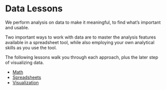 # Data Lessons
We perform analysis on data to make it meaningful, to find what’s important and usable.

Two important ways to work with data are to master the analysis features available in a spreadsheet tool, while also employing your own analytical skills as you use the tool.

The following lessons walk you through each approach, plus the later step of visualizing data.

- [Math](math)
- [Spreadsheets](spreadsheets)
- [Visualization](visualization)
